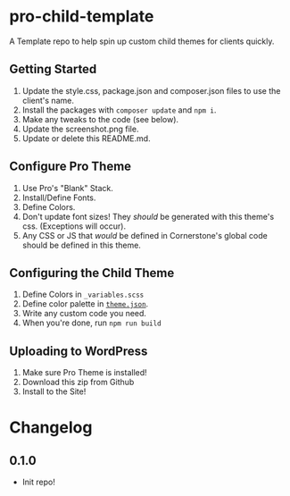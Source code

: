 # pro-child-template

A Template repo to help spin up custom child themes for clients quickly.

## Getting Started

1. Update the style.css, package.json and composer.json files to use the client's name.
2. Install the packages with `composer update` and `npm i`.
3. Make any tweaks to the code (see below).
4. Update the screenshot.png file.
5. Update or delete this README.md.

## Configure Pro Theme

1. Use Pro's "Blank" Stack.
2. Install/Define Fonts.
3. Define Colors.
4. Don't update font sizes! They _should_ be generated with this theme's css. (Exceptions will occur).
5. Any CSS or JS that _would_ be defined in Cornerstone's global code should be defined in this theme.

## Configuring the Child Theme

1. Define Colors in `_variables.scss`
2. Define color palette in [`theme.json`](https://developer.wordpress.org/themes/global-settings-and-styles/settings/color/).
3. Write any custom code you need.
4. When you're done, run `npm run build`

## Uploading to WordPress

1. Make sure Pro Theme is installed!
2. Download this zip from Github
3. Install to the Site!

# Changelog

## 0.1.0

-   Init repo!
